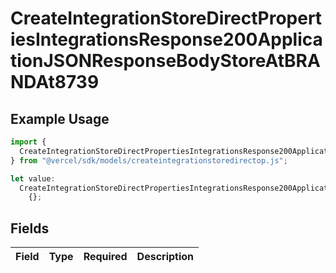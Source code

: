 # CreateIntegrationStoreDirectPropertiesIntegrationsResponse200ApplicationJSONResponseBodyStoreAtBRANDAt8739

## Example Usage

```typescript
import {
  CreateIntegrationStoreDirectPropertiesIntegrationsResponse200ApplicationJSONResponseBodyStoreAtBRANDAt8739,
} from "@vercel/sdk/models/createintegrationstoredirectop.js";

let value:
  CreateIntegrationStoreDirectPropertiesIntegrationsResponse200ApplicationJSONResponseBodyStoreAtBRANDAt8739 =
    {};
```

## Fields

| Field       | Type        | Required    | Description |
| ----------- | ----------- | ----------- | ----------- |